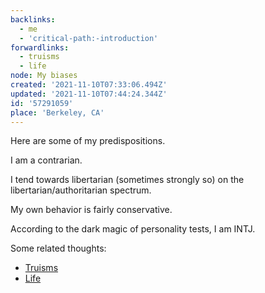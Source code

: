 ```yaml
---
backlinks:
  - me
  - 'critical-path:-introduction'
forwardlinks:
  - truisms
  - life
node: My biases
created: '2021-11-10T07:33:06.494Z'
updated: '2021-11-10T07:44:24.344Z'
id: '57291059'
place: 'Berkeley, CA'
---
```

Here are some of my predispositions. 

I am a contrarian. 

I tend towards libertarian (sometimes strongly so) on the libertarian/authoritarian spectrum. 

My own behavior is fairly conservative. 

According to the dark magic of personality tests, I am INTJ. 

Some related thoughts:
- [Truisms](truisms.md)
- [Life](life.md)
